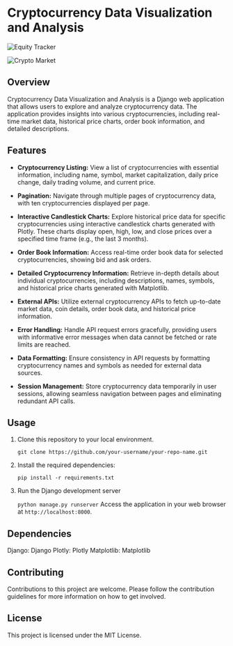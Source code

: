 # Cryptocurrency Data Visualization and Analysis

![Equity Tracker](https://i.imgur.com/mnrz0m3.png)

![Crypto Market](https://i.imgur.com/kHsWJvo.png)

## Overview

Cryptocurrency Data Visualization and Analysis is a Django web application that allows users to explore and analyze cryptocurrency data. The application provides insights into various cryptocurrencies, including real-time market data, historical price charts, order book information, and detailed descriptions.

## Features

- **Cryptocurrency Listing:** View a list of cryptocurrencies with essential information, including name, symbol, market capitalization, daily price change, daily trading volume, and current price.

- **Pagination:** Navigate through multiple pages of cryptocurrency data, with ten cryptocurrencies displayed per page.

- **Interactive Candlestick Charts:** Explore historical price data for specific cryptocurrencies using interactive candlestick charts generated with Plotly. These charts display open, high, low, and close prices over a specified time frame (e.g., the last 3 months).

- **Order Book Information:** Access real-time order book data for selected cryptocurrencies, showing bid and ask orders.

- **Detailed Cryptocurrency Information:** Retrieve in-depth details about individual cryptocurrencies, including descriptions, names, symbols, and historical price charts generated with Matplotlib.

- **External APIs:** Utilize external cryptocurrency APIs to fetch up-to-date market data, coin details, order book data, and historical price information.

- **Error Handling:** Handle API request errors gracefully, providing users with informative error messages when data cannot be fetched or rate limits are reached.

- **Data Formatting:** Ensure consistency in API requests by formatting cryptocurrency names and symbols as needed for external data sources.

- **Session Management:** Store cryptocurrency data temporarily in user sessions, allowing seamless navigation between pages and eliminating redundant API calls.

## Usage

1. Clone this repository to your local environment.

   ``git clone https://github.com/your-username/your-repo-name.git``

2. Install the required dependencies:

   ``pip install -r requirements.txt``

3. Run the Django development server

   ``python manage.py runserver``
   Access the application in your web browser at ``http://localhost:8000``.

## Dependencies

   Django: Django
   Plotly: Plotly
   Matplotlib: Matplotlib
   
## Contributing

   Contributions to this project are welcome. Please follow the contribution guidelines for more information on how to get involved.

## License

   This project is licensed under the MIT License.
